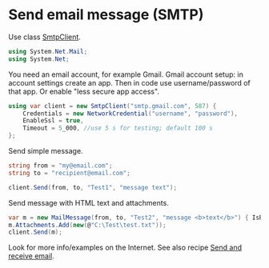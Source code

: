 # Send email message (SMTP)
Use class <a href='https://www.google.com/search?q=System.Net.Mail.SmtpClient+class'>SmtpClient</a>.

```csharp
using System.Net.Mail;
using System.Net;
```

You need an email account, for example Gmail.
Gmail account setup: in account settings create an app. Then in code use username/password of that app. Or enable "less secure app access".

```csharp
using var client = new SmtpClient("smtp.gmail.com", 587) {
	Credentials = new NetworkCredential("username", "password"),
	EnableSsl = true,
	Timeout = 5_000, //use 5 s for testing; default 100 s
};
```

Send simple message.

```csharp
string from = "my@email.com";
string to = "recipient@email.com";

client.Send(from, to, "Test1", "message text");
```

Send message with HTML text and attachments.

```csharp
var m = new MailMessage(from, to, "Test2", "message <b>text</b>") { IsBodyHtml = true };
m.Attachments.Add(new(@"C:\Test\test.txt"));
client.Send(m);
```

Look for more info/examples on the Internet. See also recipe <a href='Send and receive email (SMTP, POP3, IMAP).md'>Send and receive email</a>.
